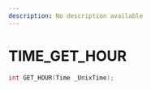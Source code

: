 ```yaml
---
description: No description available 
---
```


# TIME\_GET_HOUR

```cpp
int GET_HOUR(Time _UnixTime);
```